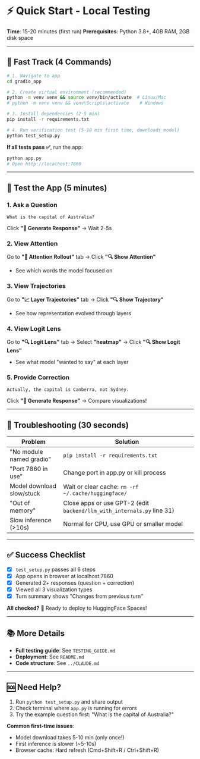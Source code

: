 # ⚡ Quick Start - Local Testing

**Time**: 15-20 minutes (first run)
**Prerequisites**: Python 3.8+, 4GB RAM, 2GB disk space

---

## 🚀 Fast Track (4 Commands)

```bash
# 1. Navigate to app
cd gradio_app

# 2. Create virtual environment (recommended)
python -m venv venv && source venv/bin/activate  # Linux/Mac
# python -m venv venv && venv\Scripts\activate    # Windows

# 3. Install dependencies (2-5 min)
pip install -r requirements.txt

# 4. Run verification test (5-10 min first time, downloads model)
python test_setup.py
```

**If all tests pass ✅**, run the app:

```bash
python app.py
# Open http://localhost:7860
```

---

## 📝 Test the App (5 minutes)

### 1. Ask a Question
```
What is the capital of Australia?
```
Click **"🚀 Generate Response"** → Wait 2-5s

### 2. View Attention
Go to **"🎯 Attention Rollout"** tab → Click **"🔍 Show Attention"**
- See which words the model focused on

### 3. View Trajectories
Go to **"📈 Layer Trajectories"** tab → Click **"🔍 Show Trajectory"**
- See how representation evolved through layers

### 4. View Logit Lens
Go to **"🔍 Logit Lens"** tab → Select **"heatmap"** → Click **"🔍 Show Logit Lens"**
- See what model "wanted to say" at each layer

### 5. Provide Correction
```
Actually, the capital is Canberra, not Sydney.
```
Click **"🚀 Generate Response"** → Compare visualizations!

---

## 🐛 Troubleshooting (30 seconds)

| Problem | Solution |
|---------|----------|
| "No module named gradio" | `pip install -r requirements.txt` |
| "Port 7860 in use" | Change port in app.py or kill process |
| Model download slow/stuck | Wait or clear cache: `rm -rf ~/.cache/huggingface/` |
| "Out of memory" | Close apps or use GPT-2 (edit `backend/llm_with_internals.py` line 31) |
| Slow inference (>10s) | Normal for CPU, use GPU or smaller model |

---

## ✅ Success Checklist

- [x] `test_setup.py` passes all 6 steps
- [x] App opens in browser at localhost:7860
- [x] Generated 2+ responses (question + correction)
- [x] Viewed all 3 visualization types
- [x] Turn summary shows "Changes from previous turn"

**All checked?** 🎉 Ready to deploy to HuggingFace Spaces!

---

## 📚 More Details

- **Full testing guide**: See `TESTING_GUIDE.md`
- **Deployment**: See `README.md`
- **Code structure**: See `../CLAUDE.md`

---

## 🆘 Need Help?

1. Run `python test_setup.py` and share output
2. Check terminal where `app.py` is running for errors
3. Try the example question first: "What is the capital of Australia?"

**Common first-time issues**:
- Model download takes 5-10 min (only once!)
- First inference is slower (~5-10s)
- Browser cache: Hard refresh (Cmd+Shift+R / Ctrl+Shift+R)
